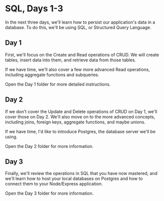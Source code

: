 # SQL, Days 1-3

In the next three days, we'll learn how to persist our application's data in a database. To do this, we'll be using SQL, or Structured Query Language.

## Day 1
First, we'll focus on the Create and Read operations of CRUD. We will create tables, insert data into them, and retrieve data from those tables. 

If we have time, we'll also cover a few more advanced Read operations, including aggregate functions and subqueries. 

Open the Day 1 folder for more detailed instructions.

## Day 2
If we don't cover the Update and Delete operations of CRUD on Day 1, we'll cover those on Day 2. We'll also move on to the more advanced concepts, including joins, foreign keys, aggregate functions, and maybe unions.

If we have time, I'd like to introduce Postgres, the database server we'll be using. 

Open the Day 2 folder for more information.

## Day 3
Finally, we'll review the operations in SQL that you have now mastered, and we'll learn how to host your local databases on Postgres and how to connect them to your Node/Express application.

Open the Day 3 folder for more information.
